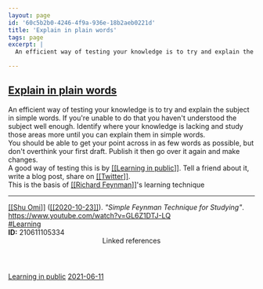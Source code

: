 ```yaml
---
layout: page
id: '60c5b2b0-4246-4f9a-936e-18b2aeb0221d'
title: 'Explain in plain words'
tags: page
excerpt: |
  An efficient way of testing your knowledge is to try and explain the subject in simple words. If you're unable to do that you haven't understood the subject well enough. Identify where your knowledge is lacking and study those areas more until you can explain them in simple words.

---
```

  
<h2 class="text-3xl font-semibold mb-4"><a class="rounded-sm focus:outline-none focus:ring-2 focus:ring-offset-2 focus:ring-offset-gray-900 focus:ring-pink-400" href="/pages/explain-in-plain-words">Explain in plain words</a></h2>

<div class="space-y-3">
<div class="element-block ml-0"><div class="flex-1">An efficient way of testing your knowledge is to try and explain the subject in simple words. If you're unable to do that you haven't understood the subject well enough. Identify where your knowledge is lacking and study those areas more until you can explain them in simple words.</div></div>

<div class="element-block ml-0"><div class="flex-1">You should be able to get your point across in as few words as possible, but don't overthink your first draft. Publish it then go over it again and make changes.</div></div>

<div class="element-block ml-0"><div class="flex-1">A good way of testing this is by <a class="text-teal-400 rounded-sm group focus:outline-none focus:ring-2 focus:ring-offset-2 focus:ring-offset-gray-900 focus:ring-pink-400" href="/pages/learning-in-public"><span class="text-gray-500 group-hover:text-teal-900">[[</span>Learning in public<span class="text-gray-500 group-hover:text-teal-900">]]</span></a>. Tell a friend about it, write a blog post, share on <a class="text-teal-400 rounded-sm group focus:outline-none focus:ring-2 focus:ring-offset-2 focus:ring-offset-gray-900 focus:ring-pink-400" href="/pages/twitter"><span class="text-gray-500 group-hover:text-teal-900">[[</span>Twitter<span class="text-gray-500 group-hover:text-teal-900">]]</span></a>.</div></div>

<div class="element-block ml-0"><div class="flex-1">This is the basis of <a class="text-teal-400 rounded-sm group focus:outline-none focus:ring-2 focus:ring-offset-2 focus:ring-offset-gray-900 focus:ring-pink-400" href="/pages/richard-feynman"><span class="text-gray-500 group-hover:text-teal-900">[[</span>Richard Feynman<span class="text-gray-500 group-hover:text-teal-900">]]</span></a>'s learning technique</div></div>

<hr class="border-gray-700 !my-5" />

<div class="element-block ml-0"><div class="flex-1"><a class="text-teal-400 rounded-sm group focus:outline-none focus:ring-2 focus:ring-offset-2 focus:ring-offset-gray-900 focus:ring-pink-400" href="/pages/shu-omi"><span class="text-gray-500 group-hover:text-teal-900">[[</span>Shu Omi<span class="text-gray-500 group-hover:text-teal-900">]]</span></a> (<a class="text-teal-400 rounded-sm group focus:outline-none focus:ring-2 focus:ring-offset-2 focus:ring-offset-gray-900 focus:ring-pink-400" href="/journals/2020-10-23"><span class="text-gray-500 group-hover:text-teal-900">[[</span>2020-10-23<span class="text-gray-500 group-hover:text-teal-900">]]</span></a>). <em>"Simple Feynman Technique for Studying"</em>. <a class="text-indigo-400 rounded-sm focus:outline-none focus:ring-2 focus:ring-offset-2 focus:ring-offset-gray-900 focus:ring-pink-400" href="https://www.youtube.com/watch?v=GL6Z1DTJ-LQ" target="_blank" rel="noopener noreferrer">https://www.youtube.com/watch?v=GL6Z1DTJ-LQ</a></div></div>

<div class="element-block ml-0"><div class="flex-1"><a class="text-gray-400" href="/pages/learning">#Learning</a></div></div>

<div class="element-block ml-0"><div class="flex-1"><strong class="text-rose-400">ID:</strong> 210611105334</div></div>
</div>



<section class="mt-8 space-y-2">
<header class="text-gray-400">Linked references</header>
<a class="block bg-gray-800 p-4 rounded text-teal-400 focus:outline-none focus:ring-2 focus:ring-offset-2 focus:ring-offset-gray-900 focus:ring-teal-400 hover:ring-2 hover:ring-offset-2 hover:ring-offset-gray-900 hover:ring-teal-400" href="/pages/learning-in-public">Learning in public</a>
<a class="block bg-gray-800 p-4 rounded text-teal-400 focus:outline-none focus:ring-2 focus:ring-offset-2 focus:ring-offset-gray-900 focus:ring-teal-400 hover:ring-2 hover:ring-offset-2 hover:ring-offset-gray-900 hover:ring-teal-400" href="/journals/2021-06-11">2021-06-11</a>
  </section>
